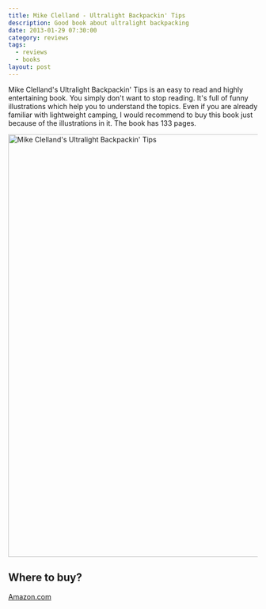 ```yaml
---
title: Mike Clelland - Ultralight Backpackin' Tips
description: Good book about ultralight backpacking
date: 2013-01-29 07:30:00
category: reviews
tags: 
  - reviews
  - books
layout: post
---
```


Mike Clelland's Ultralight Backpackin' Tips is an easy to read and highly entertaining book. You simply don't want to stop reading. It's full of funny illustrations which help you to understand the topics. Even if you are already familiar with lightweight camping, I would recommend to buy this book just because of the illustrations in it. The book has 133 pages.

<a href="https://www.flickr.com/photos/90204224@N07/8418818849" title="Ultralight Backpackin Tips Book"><img src="https://farm9.staticflickr.com/8370/8418818849_11809c52e0_b.jpg" width="1024" height="855" alt="Mike Clelland's Ultralight Backpackin' Tips"></a>

## Where to buy?
<a href="http://www.amazon.com/gp/product/0762763841/ref=as_li_qf_sp_asin_il_tl?ie=UTF8&camp=1789&creative=9325&creativeASIN=0762763841&linkCode=as2&tag=hikeve-20" target="_blank">Amazon.com</a>
